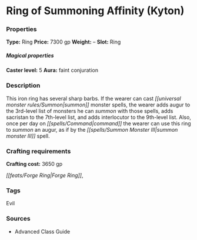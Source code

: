 ﻿---
Title: "Ring of Summoning Affinity (Kyton)"
Type: "Ring"
Price: "7300 gp"
Weight: "–"
Slot: "Ring"
Caster level: "5"
Aura: "faint conjuration"
Description: |
  "This iron ring has several sharp barbs. If the wearer can cast _summon monster_ spells, the wearer adds augur to the 3rd-level list of monsters he can summon with those spells, adds sacristan to the 7th-level list, and adds interlocutor to the 9th-level list. Also, once per day on command the wearer can use this ring to summon an augur, as if by the _summon monster III_ spell."
Crafting cost: "3650 gp"
Sources: "['Advanced Class Guide']"
---

# Ring of Summoning Affinity (Kyton)

### Properties

**Type:** Ring **Price:** 7300 gp **Weight:** – **Slot:** Ring

##### Magical properties

**Caster level:** 5 **Aura:** faint conjuration

### Description

This iron ring has several sharp barbs. If the wearer can cast _[[universal monster rules/Summon|summon]]_ monster spells, the wearer adds augur to the 3rd-level list of monsters he can _summon_ with those spells, adds sacristan to the 7th-level list, and adds interlocutor to the 9th-level list. Also, once per day on _[[spells/Command|command]]_ the wearer can use this ring to _summon_ an augur, as if by the _[[spells/Summon Monster III|summon monster III]]_ spell.

### Crafting requirements

**Crafting cost:** 3650 gp

_[[feats/Forge Ring|Forge Ring]]_,

### Tags

Evil

### Sources

* Advanced Class Guide